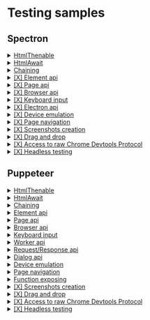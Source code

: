 # Testing samples

## Spectron

<details><summary><a href="../../sample/spectron/HtmlThenable.test.s">
  HtmlThenable
  </a></summary>
    An example of checking the properties of html elements. Written in promise chaining style.
</details>

<details><summary><a href="../../sample/spectron/HtmlAwait.test.s">
  HtmlAwait
  </a></summary>
    An example of checking the properties of html elements. Written with usage of async/await.
</details>

<details><summary><a href="../../sample/spectron/Chaining.test.s">
  Chaining
  </a></summary>
    Example of spectron commands chaining.
</details>

<details><summary><a href="../../sample/spectron/Element.test.s">
  [X] Element api
  </a></summary>
</details>

<details><summary><a href="../../sample/spectron/Page.test.s">
  [X] Page api
  </a></summary>
</details>

<details><summary><a href="../../sample/spectron/Browser.test.s">
  [X] Browser api
  </a></summary>
</details>

<details><summary><a href="../../sample/spectron/Input.test.s">
  [X] Keyboard input
  </a></summary>
</details>

<details><summary><a href="../../sample/spectron/Input.test.s">
  [X] Electron api
  </a></summary>
</details>

<details><summary><a href="../../sample/spectron/Device.test.s">
  [X] Device emulation
  </a></summary>
</details>

<details><summary><a href="../../sample/spectron/Navigation.test.s">
  [X] Page navigation
  </a></summary>
</details>

<details><summary><a href="../../sample/spectron/Screenshot.test.s">
  [X] Screenshots creation
  </a></summary>
</details>

<details><summary><a href="../../sample/spectron/DragAndDrop.test.s">
  [X] Drag and drop
  </a></summary>
</details>

<details><summary><a href="../../sample/spectron/CDP.test.s">
  [X] Access to raw Chrome Devtools Protocol
  </a></summary>
</details>

<details><summary><a href="../../sample/spectron/HeadlessTesting.test.s">
  [X] Headless testing
  </a></summary>
</details>

## Puppeteer

<details><summary><a href="../../sample/puppeteer/HtmlThenable.test.s">
  HtmlThenable
  </a></summary>
    An example of checking the properties of html elements. Written in promise chaining style.
</details>

<details><summary><a href="../../sample/puppeteer/HtmlAwait.test.s">
  HtmlAwait
  </a></summary>
    An example of checking the properties of html elements. Written with usage of async/await.
</details>

<details><summary><a href="../../sample/puppeteer/Chaining.test.s">
  Chaining
  </a></summary>
    Example of puppeteer commands chaining.
</details>

<details><summary><a href="../../sample/puppeteer/Element.test.s">
  Element api
  </a></summary>
</details>

<details><summary><a href="../../sample/puppeteer/Page.test.s">
  Page api
  </a></summary>
</details>

<details><summary><a href="../../sample/puppeteer/Browser.test.s">
  Browser api
  </a></summary>
</details>

<details><summary><a href="../../sample/puppeteer/Input.test.s">
  Keyboard input
  </a></summary>
</details>

<details><summary><a href="../../sample/puppeteer/Worker.test.s">
  Worker api
  </a></summary>
</details>

<details><summary><a href="../../sample/puppeteer/RequestResponse.test.s">
  Request/Response api
  </a></summary>
</details>

<details><summary><a href="../../sample/puppeteer/Dialog.test.s">
  Dialog api
  </a></summary>
</details>

<details><summary><a href="../../sample/puppeteer/Device.test.s">
  Device emulation
  </a></summary>
</details>

<details><summary><a href="../../sample/puppeteer/Navigation.test.s">
  Page navigation
  </a></summary>
</details>

<details><summary><a href="../../sample/puppeteer/FunctionExposing.test.s">
  Function exposing
  </a></summary>
</details>

<details><summary><a href="../../sample/puppeteer/Screenshot.test.s">
  [X] Screenshots creation
  </a></summary>
</details>

<details><summary><a href="../../sample/puppeteer/DragAndDrop.test.s">
  [X] Drag and drop
  </a></summary>
</details>

<details><summary><a href="../../sample/puppeteer/CDP.test.s">
  [X] Access to raw Chrome Devtools Protocol
  </a></summary>
</details>

<details><summary><a href="../../sample/puppeteer/HeadlessTesting.test.s">
  [X] Headless testing
  </a></summary>
</details>